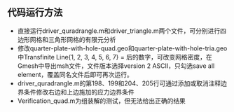 ## 代码运行方法
 - 直接运行driver_quradrangle.m和driver_triangle.m两个文件，可分别进行四边形网格和三角形网格的有限元分析  
 - 修改quarter-plate-with-hole-quad.geo和quarter-plate-with-hole-tria.geo中Transfinite Line{1, 2, 3, 4, 5, 6, 7} = 后的数字，可改变网格密度，在Gmesh中导出msh文件，文件版本选择version 2 ASCII，只勾选save all element，覆盖同名文件后即可再次运行。  
 - driver_quradrangle.m的第198、199和204、205行可通过添加或取消注释边界条件修改右边和上边施加的应力边界条件  
 - Verification_quad.m为组装解的测试，但无法给出正确的结果

